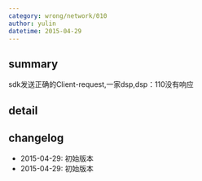 ```yaml
---
category: wrong/network/010
author: yulin 
datetime: 2015-04-29
---
```


## summary

sdk发送正确的Client-request,一家dsp,dsp：110没有响应

## detail


## changelog

- 2015-04-29: 初始版本
- 2015-04-29: 初始版本
